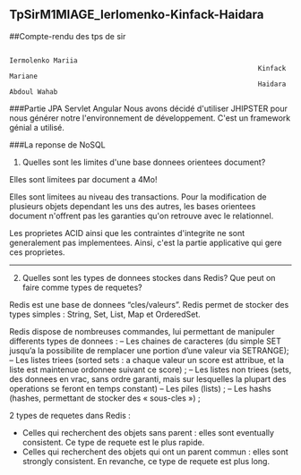 ## TpSirM1MIAGE_Ierlomenko-Kinfack-Haidara

##Compte-rendu des tps de sir

                                                                  Iermolenko Mariia
                                                                  Kinfack Mariane
                                                                  Haidara Abdoul Wahab
  
###Partie JPA Servlet Angular
Nous avons décidé d'utiliser JHIPSTER pour nous générer notre l'environnement de développement. C'est un framework génial a utilisé.

###La reponse de NoSQL
1) Quelles sont les limites d'une base donnees orientees document?

Elles sont limitees par document a 4Mo!

Elles sont limitees au niveau des transactions. Pour la modification de plusieurs objets dependant les uns des autres, les bases orientees document n'offrent pas les garanties qu'on retrouve avec le relationnel.

Les proprietes ACID ainsi que les contraintes d'integrite ne sont generalement pas implementees. Ainsi, c'est la partie applicative qui gere ces proprietes.



--------------------------------------------

2) Quelles sont les types de donnees stockes dans Redis? Que peut on faire comme types de requetes?

Redis est une base de donnees “cles/valeurs”.
Redis permet de stocker des types simples : String, Set, List, Map et OrderedSet.

Redis dispose de nombreuses commandes, lui permettant de manipuler differents types de donnees : 
– Les chaines de caracteres (du simple SET jusqu’a la possibilite de remplacer une portion d’une valeur via SETRANGE); 
– Les listes triees (sorted sets : a chaque valeur un score est attribue, et la liste est maintenue ordonnee suivant ce score) ; 
– Les listes non triees (sets, des donnees en vrac, sans ordre garanti, mais sur lesquelles la plupart des operations se feront en temps constant) 
– Les piles (lists) ; 
– Les hashs (hashes, permettant de stocker des « sous-cles ») ;

2 types de requetes dans Redis :
- Celles qui recherchent des objets sans parent : elles sont eventually consistent. Ce type de requete est le plus rapide.
- Celles qui recherchent des objets qui ont un parent commun : elles sont strongly consistent. En revanche, ce type de requete est plus long.

